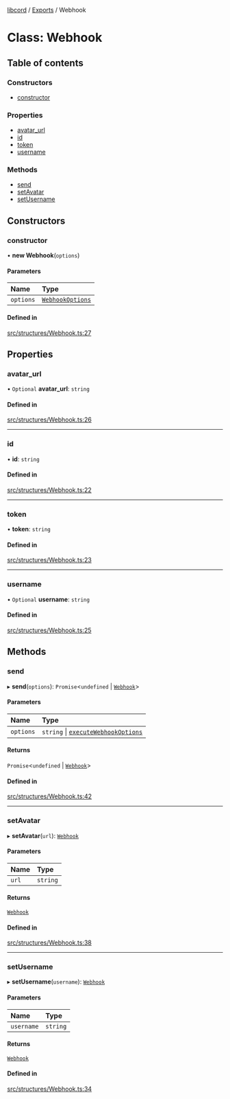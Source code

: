 [libcord](../README.md) / [Exports](../modules.md) / Webhook

# Class: Webhook

## Table of contents

### Constructors

- [constructor](Webhook.md#constructor)

### Properties

- [avatar\_url](Webhook.md#avatar_url)
- [id](Webhook.md#id)
- [token](Webhook.md#token)
- [username](Webhook.md#username)

### Methods

- [send](Webhook.md#send)
- [setAvatar](Webhook.md#setavatar)
- [setUsername](Webhook.md#setusername)

## Constructors

### constructor

• **new Webhook**(`options`)

#### Parameters

| Name | Type |
| :------ | :------ |
| `options` | [`WebhookOptions`](../interfaces/WebhookOptions.md) |

#### Defined in

[src/structures/Webhook.ts:27](https://github.com/Libcord/libcord/blob/f2b4cca/src/structures/Webhook.ts#L27)

## Properties

### avatar\_url

• `Optional` **avatar\_url**: `string`

#### Defined in

[src/structures/Webhook.ts:26](https://github.com/Libcord/libcord/blob/f2b4cca/src/structures/Webhook.ts#L26)

___

### id

• **id**: `string`

#### Defined in

[src/structures/Webhook.ts:22](https://github.com/Libcord/libcord/blob/f2b4cca/src/structures/Webhook.ts#L22)

___

### token

• **token**: `string`

#### Defined in

[src/structures/Webhook.ts:23](https://github.com/Libcord/libcord/blob/f2b4cca/src/structures/Webhook.ts#L23)

___

### username

• `Optional` **username**: `string`

#### Defined in

[src/structures/Webhook.ts:25](https://github.com/Libcord/libcord/blob/f2b4cca/src/structures/Webhook.ts#L25)

## Methods

### send

▸ **send**(`options`): `Promise`<`undefined` \| [`Webhook`](Webhook.md)\>

#### Parameters

| Name | Type |
| :------ | :------ |
| `options` | `string` \| [`executeWebhookOptions`](../interfaces/executeWebhookOptions.md) |

#### Returns

`Promise`<`undefined` \| [`Webhook`](Webhook.md)\>

#### Defined in

[src/structures/Webhook.ts:42](https://github.com/Libcord/libcord/blob/f2b4cca/src/structures/Webhook.ts#L42)

___

### setAvatar

▸ **setAvatar**(`url`): [`Webhook`](Webhook.md)

#### Parameters

| Name | Type |
| :------ | :------ |
| `url` | `string` |

#### Returns

[`Webhook`](Webhook.md)

#### Defined in

[src/structures/Webhook.ts:38](https://github.com/Libcord/libcord/blob/f2b4cca/src/structures/Webhook.ts#L38)

___

### setUsername

▸ **setUsername**(`username`): [`Webhook`](Webhook.md)

#### Parameters

| Name | Type |
| :------ | :------ |
| `username` | `string` |

#### Returns

[`Webhook`](Webhook.md)

#### Defined in

[src/structures/Webhook.ts:34](https://github.com/Libcord/libcord/blob/f2b4cca/src/structures/Webhook.ts#L34)
